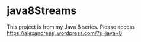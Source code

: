 # java8Streams

This project is from my Java 8 series. Please access https://alexandreesl.wordpress.com/?s=java+8
